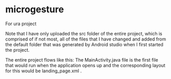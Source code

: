 # microgesture
For ura project

Note that I have only uploaded the src folder of the entire project, which is comprised of if not most, all of the files that I have changed and added from the default folder that was generated by Android studio when I first started the project.

The entire project flows like this:
  The MainActivity.java file is the first file that would run when the application opens up and the corresponding layout for this would be landing_page.xml . 
